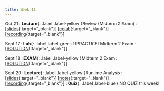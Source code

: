 ```yaml
---
title: Week 11
---
```


Oct 21
: **Lecture**{: .label .label-yellow }Review (Midterm 2 Exam)
  :  \[[slides](https://docs.google.com/presentation/d/1RaN9Cc1kYHdyCMyeBx0UW9S6rdpoK-6LwUovGIgyM6I/edit?usp=sharing){:target="_blank"}\] \[[colab](https://colab.research.google.com/drive/1RtzQvLoxo_1hlqNmQAMw7UUT29gAXki6?usp=sharing){:target="_blank"}\] \[[recording](https://youtu.be/0miMgyrCCrg){:target="_blank"}\]

Sept 17
: **Lab**{: .label .label-green }[PRACTICE] Midterm 2 Exam
  :  \[[SOLUTION](https://docs.google.com/document/d/1XIpgIwvZjG4bXGgeAcSaYmJvrVk_f1_z-sAhTgoqWdY/edit?usp=sharing){:target="_blank"}\]

Sept 18
: **EXAM**{: .label .label-yellow }Midterm 2 Exam
  :  \[[SOLUTION](https://docs.google.com/document/d/1XIpgIwvZjG4bXGgeAcSaYmJvrVk_f1_z-sAhTgoqWdY/edit?usp=sharing){:target="_blank"}\]

Sept 20
: **Lecture**{: .label .label-yellow }Runtime Analysis
  : \[[slides](https://docs.google.com/document/d/1XIpgIwvZjG4bXGgeAcSaYmJvrVk_f1_z-sAhTgoqWdY/edit?usp=sharing){:target="_blank"}\] \[[notes](https://docs.google.com/document/d/1XIpgIwvZjG4bXGgeAcSaYmJvrVk_f1_z-sAhTgoqWdY/edit?usp=sharing){:target="_blank"}\] \[[recording](https://youtu.be/xNms00Wl4N0){:target="_blank"}\]
: **Quiz**{: .label .label-blue } NO QUIZ this week!